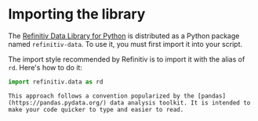 ```{include} _templates/nav.html
```

# Importing the library

The [Refinitiv Data Library for Python](https://pypi.org/project/refinitiv-data/) is distributed as a Python package named `refinitiv-data`. To use it, you must first import it into your script.

The import style recommended by Refinitiv is to import it with the alias of `rd`.  Here's how to do it:

```python
import refinitiv.data as rd
```

```{note}
This approach follows a convention popularized by the [pandas](https://pandas.pydata.org/) data analysis toolkit. It is intended to make your code quicker to type and easier to read.
```